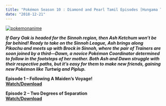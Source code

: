 ```yaml
---
title: "Pokémon Season 10 : Diamond and Pearl Tamil Episodes [Hungama TV/Disney XD]"
date: "2018-12-21"
---
```


[![pokemonanime](https://1.bp.blogspot.com/-w8aAsKTBd1M/W-JpP4joEWI/AAAAAAAAB3Y/lA2UmvFFF1cAzA_H2I-VS2lD6SxCZoukACLcBGAs/s400/pokemonanime.jpg "pokemonanime")](https://1.bp.blogspot.com/-w8aAsKTBd1M/W-JpP4joEWI/AAAAAAAAB3Y/lA2UmvFFF1cAzA_H2I-VS2lD6SxCZoukACLcBGAs/s1600/pokemonanime.jpg)

  

**_If Gary Oak is headed for the Sinnoh region, then Ash Ketchum won’t be far behind! Ready to take on the Sinnoh League, Ash brings along Pikachu and meets up with Brock in Sinnoh, where the pair of Trainers are soon joined by a third—Dawn, a novice Pokémon Coordinator determined to follow in the footsteps of her mother. Both Ash and Dawn struggle with their respective paths, but it’s easy for them to make new friends, gaining new Pokémon like Turtwig and Piplup._**

  

**Episode 1 – Following A Maiden’s Voyage!**  
**[Watch/Download](http://turboagram.com/8W2w)**

**Episode 2 – Two Degrees of Separation**  
**[Watch/Download](http://swarife.com/3WAX)**
